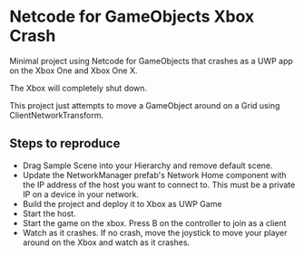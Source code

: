 # Netcode for GameObjects Xbox Crash
Minimal project using Netcode for GameObjects that crashes as a UWP app on the Xbox One and Xbox One X. 

The Xbox will completely shut down.

This project just attempts to move a GameObject around on a Grid using ClientNetworkTransform.

## Steps to reproduce
- Drag Sample Scene into your Hierarchy and remove default scene.
- Update the NetworkManager prefab's Network Home component with the IP address of the host you want to connect to.  This must be a private IP on a device in your network.
- Build the project and deploy it to Xbox as UWP Game
- Start the host.
- Start the game on the xbox.  Press B on the controller to join as a client
- Watch as it crashes.  If no crash, move the joystick to move your player around on the Xbox and watch as it crashes.

